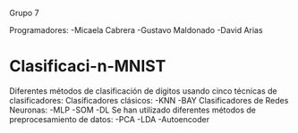 Grupo 7

Programadores:
-Micaela Cabrera
-Gustavo Maldonado
-David Arias
# Clasificaci-n-MNIST
Diferentes métodos de clasificación de dígitos usando cinco técnicas de clasificadores:
Clasificadores clásicos:
  -KNN 
  -BAY
Clasificadores de Redes Neuronas:
  -MLP
  -SOM
  -DL
Se han utilizado diferentes métodos de preprocesamiento de datos:
  -PCA
  -LDA
  -Autoencoder
